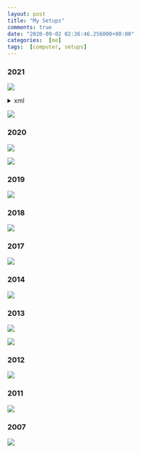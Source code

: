 ```yaml
---
layout: post
title: "My Setups"
comments: true
date: "2020-09-02 02:36:46.256000+00:00"
categories:  [me]
tags:  [computer, setups]
---
```




### 2021

![](/assets/img/etGs44DCa_a8de86694f091d14796de07698ad4373.png)
<details>
<summary>
xml
</summary>

/assets/files/etGs44DCa_home-infra.drawio
</details>

![](/assets/img/etGs44DCa_3e37ed8885d72e56b93cde64d4723247.png)


### 2020

![](/assets/img/etGs44DCa_a558ff4f0c4e2eb1a052a504d61ff206.png)

![](/assets/img/etGs44DCa_f49e51e023bb42215208e1f408f5c22e.png)

### 2019

![](/assets/img/etGs44DCa_2f8a16aa426528a96cad4ad575b030c5.png)

### 2018

![](/assets/img/etGs44DCa_c4ca80341c24d2181b8aa31a084d0465.png)

### 2017

![](/assets/img/etGs44DCa_66fa97b620d9ab04231cae9f67e15e0b.png)

### 2014

![](/assets/img/etGs44DCa_498793c42a80d80336c5112ab02dc334.png)


### 2013

![](/assets/img/etGs44DCa_f9312af897131d2df75448ef7f16bece.png)

![](/assets/img/etGs44DCa_c27a915f4f43be4c0f0065bd9d8dd0e3.png)

### 2012

![](/assets/img/etGs44DCa_2cabb4df278eb3a0783a43f08406303b.png)


### 2011

![](/assets/img/etGs44DCa_ec5465494b8a59e75a51cbc12f285a61.png)

### 2007

![](/assets/img/etGs44DCa_1733e2ed074baaa4d96a7ceafaae8313.png)
